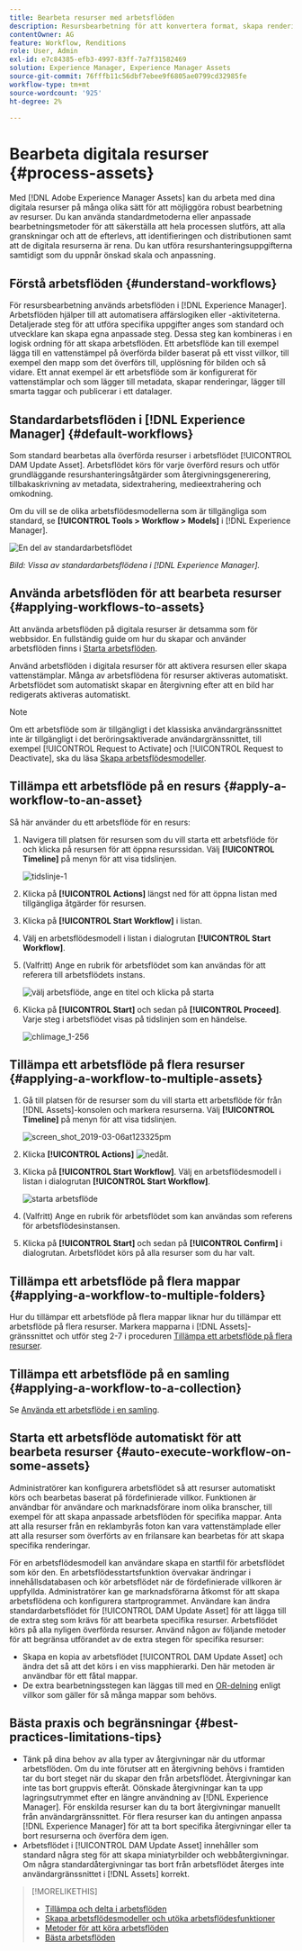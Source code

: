 ```yaml
---
title: Bearbeta resurser med arbetsflöden
description: Resursbearbetning för att konvertera format, skapa renderingar, hantera resurser, validera resurser och köra arbetsflöden.
contentOwner: AG
feature: Workflow, Renditions
role: User, Admin
exl-id: e7c84385-efb3-4997-83ff-7a7f31582469
solution: Experience Manager, Experience Manager Assets
source-git-commit: 76fffb11c56dbf7ebee9f6805ae0799cd32985fe
workflow-type: tm+mt
source-wordcount: '925'
ht-degree: 2%

---
```


# Bearbeta digitala resurser {#process-assets}

Med [!DNL Adobe Experience Manager Assets] kan du arbeta med dina digitala resurser på många olika sätt för att möjliggöra robust bearbetning av resurser. Du kan använda standardmetoderna eller anpassade bearbetningsmetoder för att säkerställa att hela processen slutförs, att alla granskningar och att de efterlevs, att identifieringen och distributionen samt att de digitala resurserna är rena. Du kan utföra resurshanteringsuppgifterna samtidigt som du uppnår önskad skala och anpassning.

## Förstå arbetsflöden {#understand-workflows}

För resursbearbetning används arbetsflöden i [!DNL Experience Manager]. Arbetsflöden hjälper till att automatisera affärslogiken eller -aktiviteterna. Detaljerade steg för att utföra specifika uppgifter anges som standard och utvecklare kan skapa egna anpassade steg. Dessa steg kan kombineras i en logisk ordning för att skapa arbetsflöden. Ett arbetsflöde kan till exempel lägga till en vattenstämpel på överförda bilder baserat på ett visst villkor, till exempel den mapp som det överförs till, upplösning för bilden och så vidare. Ett annat exempel är ett arbetsflöde som är konfigurerat för vattenstämplar och som lägger till metadata, skapar renderingar, lägger till smarta taggar och publicerar i ett datalager.

## Standardarbetsflöden i [!DNL Experience Manager] {#default-workflows}

Som standard bearbetas alla överförda resurser i arbetsflödet [!UICONTROL DAM Update Asset]. Arbetsflödet körs för varje överförd resurs och utför grundläggande resurshanteringsåtgärder som återgivningsgenerering, tillbakaskrivning av metadata, sidextrahering, medieextrahering och omkodning.

Om du vill se de olika arbetsflödesmodellerna som är tillgängliga som standard, se **[!UICONTROL Tools > Workflow > Models]** i [!DNL Experience Manager].

![En del av standardarbetsflödet](assets/aem-default-workflows.png)

*Bild: Vissa av standardarbetsflödena i [!DNL Experience Manager].*

## Använda arbetsflöden för att bearbeta resurser {#applying-workflows-to-assets}

Att använda arbetsflöden på digitala resurser är detsamma som för webbsidor. En fullständig guide om hur du skapar och använder arbetsflöden finns i [Starta arbetsflöden](/help/sites-authoring/workflows-participating.md).

Använd arbetsflöden i digitala resurser för att aktivera resursen eller skapa vattenstämplar. Många av arbetsflödena för resurser aktiveras automatiskt. Arbetsflödet som automatiskt skapar en återgivning efter att en bild har redigerats aktiveras automatiskt.

>[!NOTE]
>
>Om ett arbetsflöde som är tillgängligt i det klassiska användargränssnittet inte är tillgängligt i det beröringsaktiverade användargränssnittet, till exempel [!UICONTROL Request to Activate] och [!UICONTROL Request to Deactivate], ska du läsa [Skapa arbetsflödesmodeller](/help/sites-developing/workflows-models.md#classic2touchui).

## Tillämpa ett arbetsflöde på en resurs {#apply-a-workflow-to-an-asset}

<!-- 
TBD: Add animated GIF for these steps instead of all these screenshots.
-->
Så här använder du ett arbetsflöde för en resurs:

1. Navigera till platsen för resursen som du vill starta ett arbetsflöde för och klicka på resursen för att öppna resurssidan. Välj **[!UICONTROL Timeline]** på menyn för att visa tidslinjen.

   ![tidslinje-1](assets/timeline.png)

1. Klicka på **[!UICONTROL Actions]** längst ned för att öppna listan med tillgängliga åtgärder för resursen.

1. Klicka på **[!UICONTROL Start Workflow]** i listan.

1. Välj en arbetsflödesmodell i listan i dialogrutan **[!UICONTROL Start Workflow]**.

1. (Valfritt) Ange en rubrik för arbetsflödet som kan användas för att referera till arbetsflödets instans.

   ![välj arbetsflöde, ange en titel och klicka på starta](assets/start-workflow.png)

1. Klicka på **[!UICONTROL Start]** och sedan på **[!UICONTROL Proceed]**. Varje steg i arbetsflödet visas på tidslinjen som en händelse.

   ![chlimage_1-256](assets/chlimage_1-52.png)

## Tillämpa ett arbetsflöde på flera resurser {#applying-a-workflow-to-multiple-assets}

1. Gå till platsen för de resurser som du vill starta ett arbetsflöde för från [!DNL Assets]-konsolen och markera resurserna. Välj **[!UICONTROL Timeline]** på menyn för att visa tidslinjen.

   ![screen_shot_2019-03-06at123325pm](assets/chlimage_1-136.png)

1. Klicka **[!UICONTROL Actions]** ![nedåt ](assets/do-not-localize/chevron-up-icon.png).
1. Klicka på **[!UICONTROL Start Workflow]**. Välj en arbetsflödesmodell i listan i dialogrutan **[!UICONTROL Start Workflow]**.

   ![starta arbetsflöde](assets/start-workflow.png)

1. (Valfritt) Ange en rubrik för arbetsflödet som kan användas som referens för arbetsflödesinstansen.
1. Klicka på **[!UICONTROL Start]** och sedan på **[!UICONTROL Confirm]** i dialogrutan. Arbetsflödet körs på alla resurser som du har valt.

## Tillämpa ett arbetsflöde på flera mappar {#applying-a-workflow-to-multiple-folders}

Hur du tillämpar ett arbetsflöde på flera mappar liknar hur du tillämpar ett arbetsflöde på flera resurser. Markera mapparna i [!DNL Assets]-gränssnittet och utför steg 2-7 i proceduren [Tillämpa ett arbetsflöde på flera resurser](/help/assets/assets-workflow.md#applying-a-workflow-to-multiple-assets).

## Tillämpa ett arbetsflöde på en samling {#applying-a-workflow-to-a-collection}

Se [Använda ett arbetsflöde i en samling](/help/assets/manage-collections.md#running-a-workflow-on-a-collection).

## Starta ett arbetsflöde automatiskt för att bearbeta resurser {#auto-execute-workflow-on-some-assets}

Administratörer kan konfigurera arbetsflödet så att resurser automatiskt körs och bearbetas baserat på fördefinierade villkor. Funktionen är användbar för användare och marknadsförare inom olika branscher, till exempel för att skapa anpassade arbetsflöden för specifika mappar. Anta att alla resurser från en reklambyrås foton kan vara vattenstämplade eller att alla resurser som överförts av en frilansare kan bearbetas för att skapa specifika renderingar.

För en arbetsflödesmodell kan användare skapa en startfil för arbetsflödet som kör den. En arbetsflödesstartsfunktion övervakar ändringar i innehållsdatabasen och kör arbetsflödet när de fördefinierade villkoren är uppfyllda. Administratörer kan ge marknadsförarna åtkomst för att skapa arbetsflödena och konfigurera startprogrammet. Användare kan ändra standardarbetsflödet för [!UICONTROL DAM Update Asset] för att lägga till de extra steg som krävs för att bearbeta specifika resurser. Arbetsflödet körs på alla nyligen överförda resurser. Använd någon av följande metoder för att begränsa utförandet av de extra stegen för specifika resurser:

* Skapa en kopia av arbetsflödet [!UICONTROL DAM Update Asset] och ändra det så att det körs i en viss mapphierarki. Den här metoden är användbar för ett fåtal mappar.
* De extra bearbetningsstegen kan läggas till med en [OR-delning](/help/sites-developing/workflows-step-ref.md#or-split) enligt villkor som gäller för så många mappar som behövs.

## Bästa praxis och begränsningar {#best-practices-limitations-tips}

* Tänk på dina behov av alla typer av återgivningar när du utformar arbetsflöden. Om du inte förutser att en återgivning behövs i framtiden tar du bort steget när du skapar den från arbetsflödet. Återgivningar kan inte tas bort gruppvis efteråt. Oönskade återgivningar kan ta upp lagringsutrymmet efter en längre användning av [!DNL Experience Manager]. För enskilda resurser kan du ta bort återgivningar manuellt från användargränssnittet. För flera resurser kan du antingen anpassa [!DNL Experience Manager] för att ta bort specifika återgivningar eller ta bort resurserna och överföra dem igen.
* Arbetsflödet i [!UICONTROL DAM Update Asset] innehåller som standard några steg för att skapa miniatyrbilder och webbåtergivningar. Om några standardåtergivningar tas bort från arbetsflödet återges inte användargränssnittet i [!DNL Assets] korrekt.

>[!MORELIKETHIS]
>
>* [Tillämpa och delta i arbetsflöden](/help/sites-authoring/workflows.md)
>* [Skapa arbetsflödesmodeller och utöka arbetsflödesfunktioner](/help/sites-developing/workflows.md)
>* [Metoder för att köra arbetsflöden](/help/sites-administering/workflows-starting.md)
>* [Bästa arbetsflöden](/help/sites-developing/workflows-best-practices.md)
